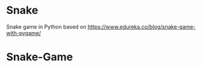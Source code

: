 # Snake
Snake game in Python based on https://www.edureka.co/blog/snake-game-with-pygame/
# Snake-Game

